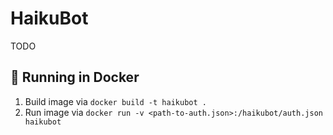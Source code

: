 # HaikuBot

TODO

## 🐳 Running in Docker

1. Build image via `docker build -t haikubot .`
2. Run image via `docker run -v <path-to-auth.json>:/haikubot/auth.json haikubot`
